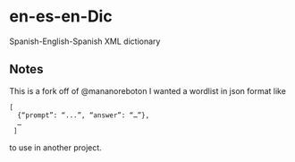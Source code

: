 # en-es-en-Dic
Spanish-English-Spanish XML dictionary

## Notes
This is a fork off of @mananoreboton I wanted a wordlist in json format like
```
[
  {“prompt”: “...”, “answer”: “…”}, 
  …
 ] 
```
to use in another project.
